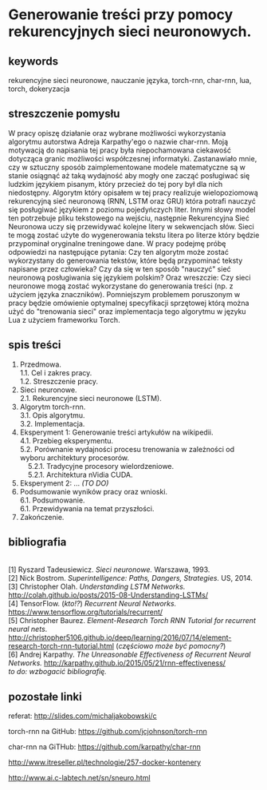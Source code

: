 # Generowanie treści przy pomocy rekurencyjnych sieci neuronowych.

## keywords
rekurencyjne sieci neuronowe, nauczanie języka, torch-rnn, char-rnn, lua, torch, dokeryzacja

## streszczenie pomysłu
W pracy opiszę działanie oraz wybrane możliwości wykorzystania algorytmu autorstwa Adreja Karpathy'ego o nazwie char-rnn. Moją motywacją do napisania tej pracy była niepochamowana ciekawość dotycząca granic możliwości współczesnej informatyki. Zastanawiało mnie, czy w sztuczny sposób zaimplementowane modele matematyczne są w stanie osiągnąć aż taką wydajność aby mogły one zacząć posługiwać się ludzkim językiem pisanym, który przecież do tej pory był dla nich niedostępny. Algorytm który opisałem w tej pracy realizuje wielopoziomową rekurencyjną sieć neuronową (RNN, LSTM oraz GRU) która potrafi nauczyć się posługiwać językiem z poziomu pojedyńczych liter. Innymi słowy model ten potrzebuje pliku tekstowego na wejściu, następnie Rekurencyjna Sieć Neuronowa uczy się przewidywać kolejne litery w sekwencjach słów. Sieci te mogą zostać użyte do wygenerowania tekstu litera po literze który będzie przypominał oryginalne treningowe dane. W pracy podejmę próbę odpowiedzi na następujące pytania: Czy ten algorytm może zostać wykorzystany do generowania tekstów, które będą przypominać teksty napisane przez człowieka? Czy da się w ten sposób "nauczyć" sieć neuronową posługiwania się językiem polskim? Oraz wreszczie: Czy sieci neuronowe mogą zostać wykorzystane do generowania treści (np. z użyciem języka znaczników). Pomniejszym problemem poruszonym w pracy będzie omówienie optymalnej specyfikacji sprzętowej którą można użyć do "trenowania sieci" oraz implementacja tego algorytmu w języku Lua z użyciem frameworku Torch. 

## spis treści
1. Przedmowa.
<br />1.1. Cel i zakres pracy.
<br />1.2. Streszczenie pracy.
2. Sieci neuronowe.
<br />2.1. Rekurencyjne sieci neuronowe (LSTM).
3. Algorytm torch-rnn.
<br />3.1. Opis algorytmu.
<br />3.2. Implementacja.
4. Eksperyment 1: Generowanie treści artykułów na wikipedii.
<br />4.1. Przebieg eksperymentu.
<br />5.2. Porównanie wydajności procesu trenowania w zależności od wyboru architektury procesorów.
<br />&nbsp;&nbsp;&nbsp;&nbsp;5.2.1. Tradycyjne procesory wielordzeniowe.
<br />&nbsp;&nbsp;&nbsp;&nbsp;5.2.1. Architektura nVidia CUDA.
5. Eksperyment 2: ... <i>(TO DO)</i>
6. Podsumowanie wyników pracy oraz wnioski.
<br />6.1. Podsumowanie.
<br />6.1. Przewidywania na temat przyszłości.
7. Zakończenie.

## bibliografia

<br />[1] Ryszard Tadeusiewicz. <i>Sieci neuronowe.</i> Warszawa, 1993.
<br />[2] Nick Bostrom. <i>Superintelligence: Paths, Dangers, Strategies.</i> US, 2014.
<br />[3] Christopher Olah. <i>Understanding LSTM Networks.</i> http://colah.github.io/posts/2015-08-Understanding-LSTMs/
<br />[4] TensorFlow. (<i>kto!?</i>) <i>Recurrent Neural Networks.</i> https://www.tensorflow.org/tutorials/recurrent/
<br />[5] Christopher Baurez. <i>Element-Research Torch RNN Tutorial for recurrent neural nets</i>. http://christopher5106.github.io/deep/learning/2016/07/14/element-research-torch-rnn-tutorial.html (<i>częściowo może być pomocny?</i>)
<br />[6] Andrej Karpathy. <i>The Unreasonable Effectiveness of Recurrent Neural Networks.</i> http://karpathy.github.io/2015/05/21/rnn-effectiveness/
<br /><i>to do: wzbogacić bibliografię.</i>


## pozostałe linki
referat: http://slides.com/michaljakobowski/c

torch-rnn na GitHub: https://github.com/jcjohnson/torch-rnn

char-rnn na GiTHub: https://github.com/karpathy/char-rnn

http://www.itreseller.pl/technologie/257-docker-kontenery

http://www.ai.c-labtech.net/sn/sneuro.html
